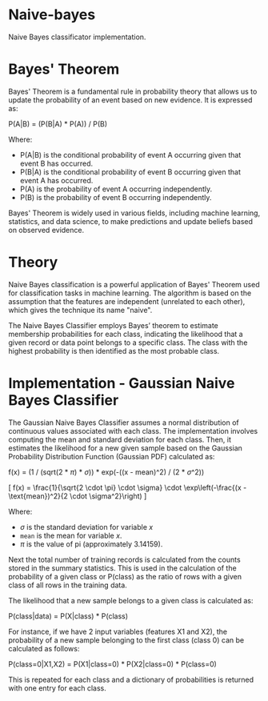 # Naive-bayes
Naive Bayes classificator implementation.

# Bayes' Theorem

Bayes' Theorem is a fundamental rule in probability theory that allows us to update the probability of an event based on new evidence. It is expressed as:

P(A|B) = (P(B|A) * P(A)) / P(B)

Where:
- P(A|B) is the conditional probability of event A occurring given that event B has occurred.
- P(B|A) is the conditional probability of event B occurring given that event A has occurred.
- P(A) is the probability of event A occurring independently.
- P(B) is the probability of event B occurring independently.

Bayes' Theorem is widely used in various fields, including machine learning, statistics, and data science, to make predictions and update beliefs based on observed evidence.

# Theory
Naive Bayes classification is a powerful application of Bayes' Theorem used for classification tasks in machine learning. The algorithm is based on the assumption that the features are independent (unrelated to each other), which gives the technique its name "naive". 

The Naive Bayes Classifier employs Bayes’ theorem to estimate membership probabilities for each class, indicating the likelihood that a given record or data point belongs to a specific class. The class with the highest probability is then identified as the most probable class.

# Implementation - Gaussian Naive Bayes Classifier

The Gaussian Naive Bayes Classifier assumes a normal distribution of continuous values associated with each class. The implementation involves computing the mean and standard deviation for each class. Then, it estimates the likelihood for a new given sample based on the Gaussian Probability Distribution Function (Gaussian PDF) calculated as:

f(x) = (1 / (sqrt(2 * $\pi$) * $\sigma$)) * exp(-((x - mean)^2) / (2 * $\sigma$^2))

\[ f(x) = \frac{1}{\sqrt{2 \cdot \pi} \cdot \sigma} \cdot \exp\left(-\frac{(x - \text{mean})^2}{2 \cdot \sigma^2}\right) \]


Where:
- $\sigma$ is the standard deviation for variable $x$
- `mean` is the mean for variable $x$.
- $\pi$ is the value of pi (approximately 3.14159).


Next the total number of training records is calculated from the counts stored in the summary statistics. This is used in the calculation of the probability of a given class or P(class) as the ratio of rows with a given class of all rows in the training data.

The likelihood that a new sample belongs to a given class is calculated as:

P(class|data) = P(X|class) * P(class)

For instance, if we have 2 input variables (features X1 and X2), the probability of a new sample belonging to the first class (class 0) can be calculated as follows:

P(class=0|X1,X2) = P(X1|class=0) * P(X2|class=0) * P(class=0)

This is repeated for each class and a dictionary of probabilities is returned with one entry for each class.


